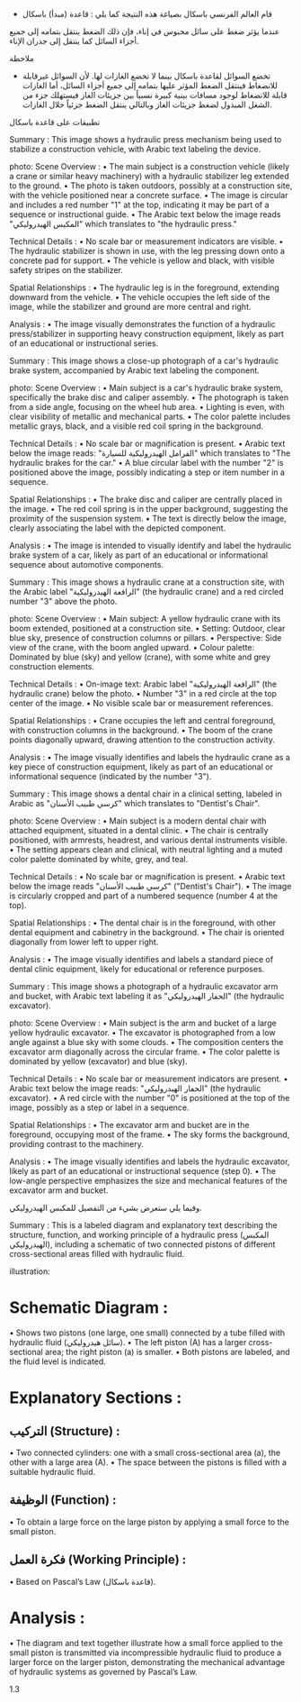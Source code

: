 * قام العالم الفرنسي باسكال بصياغة هذه النتيجة كما يلي :
قاعدة (مبدأ) باسكال <!-- text, from page 0 (l=0.473,t=0.075,r=0.936,b=0.132), with ID db25b372-dde4-4b72-a2af-2e1ec2c6fef5 -->

عندما يؤثر ضغط على سائل محبوس في إناء، فإن ذلك الضغط ينتقل بتمامه إلى جميع أجزاء السائل كما ينتقل إلى جدران الإناء. <!-- text, from page 0 (l=0.085,t=0.132,r=0.930,b=0.190), with ID 64aa0c52-f618-4fe2-9e0d-c4ddcb32d6f5 -->

ملاحظة

* تخضع السوائل لقاعدة باسكال بينما لا تخضع الغازات لها.
لأن السوائل غيرقابلة للانضغاط فينتقل الضغط المؤثر عليها بتمامه إلى جميع أجزاء السائل، أما الغازات قابلة للانضغاط لوجود مسافات بينية كبيرة نسبياً بين جزيئات الغاز فيستهلك جزء من الشغل المبذول لضغط جزيئات الغاز وبالتالي ينتقل الضغط جزئياً خلال الغازات. <!-- text, from page 0 (l=0.082,t=0.205,r=0.931,b=0.346), with ID 393c62c8-038f-4b62-a9a8-b3107980a940 -->

تطبيقات على قاعدة باسكال <!-- text, from page 0 (l=0.644,t=0.365,r=0.935,b=0.398), with ID b99392df-19fe-45cc-a586-0549ecf04308 -->

Summary : This image shows a hydraulic press mechanism being used to stabilize a construction vehicle, with Arabic text labeling the device.

photo:
Scene Overview :
  • The main subject is a construction vehicle (likely a crane or similar heavy machinery) with a hydraulic stabilizer leg extended to the ground.
  • The photo is taken outdoors, possibly at a construction site, with the vehicle positioned near a concrete surface.
  • The image is circular and includes a red number "1" at the top, indicating it may be part of a sequence or instructional guide.
  • The Arabic text below the image reads "المكبس الهيدروليكي" which translates to "the hydraulic press."

Technical Details :
  • No scale bar or measurement indicators are visible.
  • The hydraulic stabilizer is shown in use, with the leg pressing down onto a concrete pad for support.
  • The vehicle is yellow and black, with visible safety stripes on the stabilizer.

Spatial Relationships :
  • The hydraulic leg is in the foreground, extending downward from the vehicle.
  • The vehicle occupies the left side of the image, while the stabilizer and ground are more central and right.

Analysis :
  • The image visually demonstrates the function of a hydraulic press/stabilizer in supporting heavy construction equipment, likely as part of an educational or instructional series. <!-- figure, from page 0 (l=0.747,t=0.411,r=0.931,b=0.585), with ID cbededca-e465-47b5-afb1-f03d21a99c41 -->

Summary : This image shows a close-up photograph of a car's hydraulic brake system, accompanied by Arabic text labeling the component.

photo:
Scene Overview :
  • Main subject is a car's hydraulic brake system, specifically the brake disc and caliper assembly.
  • The photograph is taken from a side angle, focusing on the wheel hub area.
  • Lighting is even, with clear visibility of metallic and mechanical parts.
  • The color palette includes metallic grays, black, and a visible red coil spring in the background.

Technical Details :
  • No scale bar or magnification is present.
  • Arabic text below the image reads: "الفرامل الهيدروليكية للسيارة" which translates to "The hydraulic brakes for the car."
  • A blue circular label with the number "2" is positioned above the image, possibly indicating a step or item number in a sequence.

Spatial Relationships :
  • The brake disc and caliper are centrally placed in the image.
  • The red coil spring is in the upper background, suggesting the proximity of the suspension system.
  • The text is directly below the image, clearly associating the label with the depicted component.

Analysis :
  • The image is intended to visually identify and label the hydraulic brake system of a car, likely as part of an educational or informational sequence about automotive components. <!-- figure, from page 0 (l=0.584,t=0.409,r=0.757,b=0.588), with ID 77acf25c-afca-4760-849f-5180af4bd20b -->

Summary : This image shows a hydraulic crane at a construction site, with the Arabic label "الرافعة الهيدروليكية" (the hydraulic crane) and a red circled number "3" above the photo.

photo:
Scene Overview :
  • Main subject: A yellow hydraulic crane with its boom extended, positioned at a construction site.
  • Setting: Outdoor, clear blue sky, presence of construction columns or pillars.
  • Perspective: Side view of the crane, with the boom angled upward.
  • Colour palette: Dominated by blue (sky) and yellow (crane), with some white and grey construction elements.

Technical Details :
  • On-image text: Arabic label "الرافعة الهيدروليكية" (the hydraulic crane) below the photo.
  • Number "3" in a red circle at the top center of the image.
  • No visible scale bar or measurement references.

Spatial Relationships :
  • Crane occupies the left and central foreground, with construction columns in the background.
  • The boom of the crane points diagonally upward, drawing attention to the construction activity.

Analysis :
  • The image visually identifies and labels the hydraulic crane as a key piece of construction equipment, likely as part of an educational or informational sequence (indicated by the number "3"). <!-- figure, from page 0 (l=0.419,t=0.413,r=0.593,b=0.585), with ID 9bd6bbfc-efdb-4d4b-b585-3eee22b99560 -->

Summary : This image shows a dental chair in a clinical setting, labeled in Arabic as "كرسي طبيب الأسنان" which translates to "Dentist's Chair".

photo:
Scene Overview :
  • Main subject is a modern dental chair with attached equipment, situated in a dental clinic.
  • The chair is centrally positioned, with armrests, headrest, and various dental instruments visible.
  • The setting appears clean and clinical, with neutral lighting and a muted color palette dominated by white, grey, and teal.

Technical Details :
  • No scale bar or magnification is present.
  • Arabic text below the image reads "كرسي طبيب الأسنان" ("Dentist's Chair").
  • The image is circularly cropped and part of a numbered sequence (number 4 at the top).

Spatial Relationships :
  • The dental chair is in the foreground, with other dental equipment and cabinetry in the background.
  • The chair is oriented diagonally from lower left to upper right.

Analysis :
  • The image visually identifies and labels a standard piece of dental clinic equipment, likely for educational or reference purposes. <!-- figure, from page 0 (l=0.257,t=0.408,r=0.426,b=0.586), with ID 284ef0e3-ff91-438b-862a-521389553231 -->

Summary : This image shows a photograph of a hydraulic excavator arm and bucket, with Arabic text labeling it as "الحفار الهيدروليكي" (the hydraulic excavator).

photo:
Scene Overview :
  • Main subject is the arm and bucket of a large yellow hydraulic excavator.
  • The excavator is photographed from a low angle against a blue sky with some clouds.
  • The composition centers the excavator arm diagonally across the circular frame.
  • The color palette is dominated by yellow (excavator) and blue (sky).

Technical Details :
  • No scale bar or measurement indicators are present.
  • Arabic text below the image reads: "الحفار الهيدروليكي" (the hydraulic excavator).
  • A red circle with the number "0" is positioned at the top of the image, possibly as a step or label in a sequence.

Spatial Relationships :
  • The excavator arm and bucket are in the foreground, occupying most of the frame.
  • The sky forms the background, providing contrast to the machinery.

Analysis :
  • The image visually identifies and labels the hydraulic excavator, likely as part of an educational or instructional sequence (step 0).
  • The low-angle perspective emphasizes the size and mechanical features of the excavator arm and bucket. <!-- figure, from page 0 (l=0.086,t=0.414,r=0.263,b=0.582), with ID e78d7eed-5ae3-4b2d-9d16-cd64698da612 -->

وفيما يلي ستعرض بشيء من التفصيل للمكبس الهيدروليكي. <!-- text, from page 0 (l=0.447,t=0.605,r=0.938,b=0.633), with ID e9cfec5d-4530-42a9-903f-17817ca19929 -->

Summary : This is a labeled diagram and explanatory text describing the structure, function, and working principle of a hydraulic press (المكبس الهيدروليكي), including a schematic of two connected pistons of different cross-sectional areas filled with hydraulic fluid.

illustration:
# Schematic Diagram :
  • Shows two pistons (one large, one small) connected by a tube filled with hydraulic fluid (سائل هيدروليكي).
  • The left piston (A) has a larger cross-sectional area; the right piston (a) is smaller.
  • Both pistons are labeled, and the fluid level is indicated.

# Explanatory Sections :
## التركيب (Structure) :
  • Two connected cylinders: one with a small cross-sectional area (a), the other with a large area (A).
  • The space between the pistons is filled with a suitable hydraulic fluid.

## الوظيفة (Function) :
  • To obtain a large force on the large piston by applying a small force to the small piston.

## فكرة العمل (Working Principle) :
  • Based on Pascal’s Law (قاعدة باسكال).

# Analysis :
  • The diagram and text together illustrate how a small force applied to the small piston is transmitted via incompressible hydraulic fluid to produce a larger force on the larger piston, demonstrating the mechanical advantage of hydraulic systems as governed by Pascal’s Law. <!-- figure, from page 0 (l=0.085,t=0.641,r=0.937,b=0.922), with ID 468d4def-f6a9-469b-871b-b8283262f73d -->

$1.3$ <!-- marginalia, from page 0 (l=0.090,t=0.941,r=0.130,b=0.961), with ID e54b4b5b-7479-4384-80ec-7706bdc75b32 -->